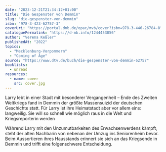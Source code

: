 ```yaml
---
date: "2023-12-21T21:34:12+01:00"
title: "Die Gespenster von Demmin"
slug: "die-gespenster-von-demmin"
isbn: "978-3-423-62757-3"
coverUri: "https://portal.dnb.de/opac/mvb/cover?isbn=978-3-446-26784-8"
cataloguePermalink: "https://d-nb.info/1244453056"
author: "Verena Keßler"
publishedAt: "2022"
topics:
  - "Mecklenburg-Vorpommern"
  - "Coming of Age"
source: "https://www.dtv.de/buch/die-gespenster-von-demmin-62757"
booklists:
  - unread
resources:
  - name: cover
    src: cover.jpg
---
```


Larry lebt in einer Stadt mit besonderer Vergangenheit – Ende des Zweiten 
Weltkriegs fand in Demmin der größte Massensuizid der deutschen Geschichte 
statt. Für Larry ist ihre Heimatstadt aber vor allem eins: langweilig. Sie will 
so schnell wie möglich raus in die Welt und Kriegsreporterin werden

Während Larry mit den Unzumutbarkeiten des Erwachsenwerdens kämpft, steht der 
alten Nachbarin von nebenan der Umzug ins Seniorenheim bevor. Beim Aussortieren 
ihres Hausstands erinnert sie sich an das Kriegsende in Demmin und trifft eine 
folgenschwere Entscheidung.